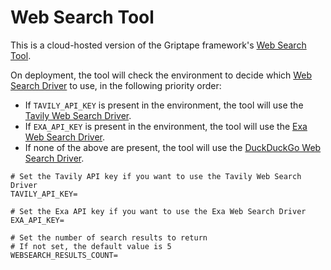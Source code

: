 # Web Search Tool

This is a cloud-hosted version of the Griptape framework's [Web Search Tool](https://docs.griptape.ai/stable/griptape-tools/official-tools/web-search-tool/).

On deployment, the tool will check the environment to decide which [Web Search Driver](https://docs.griptape.ai/stable/griptape-framework/drivers/web-search-drivers/) to use, in the following priority order:

- If `TAVILY_API_KEY` is present in the environment, the tool will use the [Tavily Web Search Driver](https://docs.griptape.ai/stable/griptape-framework/drivers/web-search-drivers#tavily).
- If `EXA_API_KEY` is present in the environment, the tool will use the [Exa Web Search Driver](https://docs.griptape.ai/stable/griptape-framework/drivers/web-search-drivers#exa).
- If none of the above are present, the tool will use the [DuckDuckGo Web Search Driver](https://docs.griptape.ai/stable/griptape-framework/drivers/web-search-drivers#duckduckgo). 

```env
# Set the Tavily API key if you want to use the Tavily Web Search Driver
TAVILY_API_KEY=

# Set the Exa API key if you want to use the Exa Web Search Driver
EXA_API_KEY=

# Set the number of search results to return
# If not set, the default value is 5
WEBSEARCH_RESULTS_COUNT=
```
